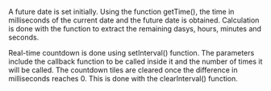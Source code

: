 A future date is set initially. Using the function getTime(), the time in milliseconds of the current date and the future date is obtained. Calculation is done with the function to extract the remaining dasys, hours, minutes and seconds. 

Real-time countdown is done using setInterval() function. The parameters include the callback function to be called inside it and the number of times it will be called. 
The countdown tiles are cleared once the difference in milliseconds reaches 0. This is done with the clearInterval() function. 